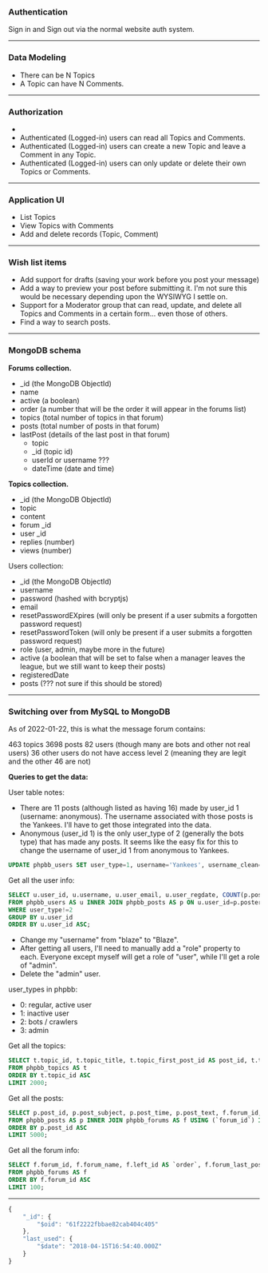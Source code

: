 ### Authentication

Sign in and Sign out via the normal website auth system.

---

### Data Modeling

-   There can be N Topics
-   A Topic can have N Comments.

---

### Authorization

-
-   Authenticated (Logged-in) users can read all Topics and Comments.
-   Authenticated (Logged-in) users can create a new Topic and leave a Comment in any Topic.
-   Authenticated (Logged-in) users can only update or delete their own Topics or Comments.

---

### Application UI

-   List Topics
-   View Topics with Comments
-   Add and delete records (Topic, Comment)

---

### Wish list items

-   Add support for drafts (saving your work before you post your message)
-   Add a way to preview your post before submitting it. I'm not sure this would be necessary depending upon the WYSIWYG I settle on.
-   Support for a Moderator group that can read, update, and delete all Topics and Comments in a certain form... even those of others.
-   Find a way to search posts.

---

### MongoDB schema

**Forums collection.**

-   \_id (the MongoDB ObjectId)
-   name
-   active (a boolean)
-   order (a number that will be the order it will appear in the forums list)
-   topics (total number of topics in that forum)
-   posts (total number of posts in that forum)
-   lastPost (details of the last post in that forum)
    -   topic
    -   \_id (topic id)
    -   userId or username ???
    -   dateTime (date and time)

**Topics collection.**

-   \_id (the MongoDB ObjectId)
-   topic
-   content
-   forum \_id
-   user \_id
-   replies (number)
-   views (number)

Users collection:

-   \_id (the MongoDB ObjectId)
-   username
-   password (hashed with bcryptjs)
-   email
-   resetPasswordEXpires (will only be present if a user submits a forgotten password request)
-   resetPasswordToken (will only be present if a user submits a forgotten password request)
-   role (user, admin, maybe more in the future)
-   active (a boolean that will be set to false when a manager leaves the league, but we still want to keep their posts)
-   registeredDate
-   posts (??? not sure if this should be stored)

---

### Switching over from MySQL to MongoDB

As of 2022-01-22, this is what the message forum contains:

463 topics
3698 posts
82 users (though many are bots and other not real users)
36 other users do not have access level 2 (meaning they are legit and the other 46 are not)

**Queries to get the data:**

User table notes:

-   There are 11 posts (although listed as having 16) made by user_id 1 (username: anonymous). The username associated with those posts is the Yankees. I'll have to get those integrated into the data.
-   Anonymous (user_id 1) is the only user_type of 2 (generally the bots type) that has made any posts. It seems like the easy fix for this to change the username of user_id 1 from anonymous to Yankees.

```sql
UPDATE phpbb_users SET user_type=1, username='Yankees', username_clean='yankees' WHERE user_id=1
```

Get all the user info:

```sql
SELECT u.user_id, u.username, u.user_email, u.user_regdate, COUNT(p.post_id) AS total_posts
FROM phpbb_users AS u INNER JOIN phpbb_posts AS p ON u.user_id=p.poster_id
WHERE user_type!=2
GROUP BY u.user_id
ORDER BY u.user_id ASC;
```

-   Change my "username" from "blaze" to "Blaze".
-   After getting all users, I'll need to manually add a "role" property to each. Everyone except myself will get a role of "user", while I'll get a role of "admin".
-   Delete the "admin" user.

user_types in phpbb:

-   0: regular, active user
-   1: inactive user
-   2: bots / crawlers
-   3: admin

Get all the topics:

```sql
SELECT t.topic_id, t.topic_title, t.topic_first_post_id AS post_id, t.topic_poster AS user_id, t.topic_first_poster_name AS username, t.topic_time, t.topic_views
FROM phpbb_topics AS t
ORDER BY t.topic_id ASC
LIMIT 2000;
```

Get all the posts:

```sql
SELECT p.post_id, p.post_subject, p.post_time, p.post_text, f.forum_id, f.forum_name, u.user_id, u.username, t.topic_id
FROM phpbb_posts AS p INNER JOIN phpbb_forums AS f USING (`forum_id`) INNER JOIN phpbb_users AS u ON p.poster_id=u.user_id INNER JOIN phpbb_topics AS t USING (`topic_id`)
ORDER BY p.post_id ASC
LIMIT 5000;
```

Get all the forum info:

```sql
SELECT f.forum_id, f.forum_name, f.left_id AS `order`, f.forum_last_post_id, f.forum_last_poster_id AS user_id, f.forum_last_poster_name AS username, f.forum_last_post_subject, f.forum_last_post_time, f.forum_topics_approved AS topics, f.forum_posts_approved AS posts
FROM phpbb_forums AS f
ORDER BY f.forum_id ASC
LIMIT 100;
```

---

```js
{
    "_id": {
        "$oid": "61f2222fbbae82cab404c405"
    },
    "last_used": {
        "$date": "2018-04-15T16:54:40.000Z"
    }
}
```
